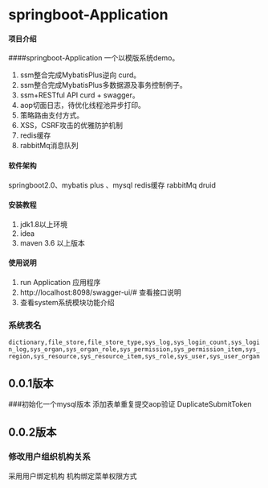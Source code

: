 # springboot-Application 

#### 项目介绍 
####springboot-Application 一个以模版系统demo。 

1. ssm整合完成MybatisPlus逆向 curd。
2. ssm整合完成MybatisPlus多数据源及事务控制例子。
3. ssm+RESTful API curd + swagger。
4. aop切面日志，待优化线程池异步打印。
5. 策略路由支付方式。
6. XSS，CSRF攻击的优雅防护机制
7. redis缓存
8. rabbitMq消息队列

#### 软件架构
springboot2.0、mybatis plus 、mysql redis缓存 rabbitMq druid


#### 安装教程

1. jdk1.8以上环境
2. idea
3. maven 3.6 以上版本

#### 使用说明

1. run Application 应用程序
2. http://localhost:8098/swagger-ui/# 查看接口说明
3. 查看system系统模块功能介绍


### 系统表名
``
dictionary,file_store,file_store_type,sys_log,sys_login_count,sys_login_log,sys_organ,sys_organ_role,sys_permission,sys_permission_item,sys_region,sys_resource,sys_resource_item,sys_role,sys_user,sys_user_organ
``
## 0.0.1版本
###初始化一个mysql版本
添加表单重复提交aop验证
DuplicateSubmitToken
## 0.0.2版本
### 修改用户组织机构关系
采用用户绑定机构 机构绑定菜单权限方式





